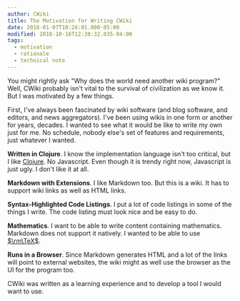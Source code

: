```yaml
---
author: CWiki
title: The Motivation for Writing CWiki
date: 2018-01-07T10:24:01.000-05:00
modified: 2018-10-16T12:38:32.835-04:00
tags:
  - motivation
  - rationale
  - technical note
---
```


You might rightly ask "Why does the world need another wiki program?" Well, CWiki probably isn't vital to the survival of civilization as we know it. But I was motivated by a few things.

First, I've always been fascinated by wiki software (and blog software, and editors, and news aggregators). I've been using wikis in one form or another for years, decades. I wanted to see what it would be like to write my own just for me. No schedule, nobody else's set of features and requirements, just whatever I wanted.

**Written in Clojure**. I know the implementation language isn't too critical, but I like [Clojure](https://clojure.org/). No Javascript. Even though it is trendy right now, Javascript is just ugly. I don't like it at all.

**Markdown with Extensions**. I like Markdown too. But this is a wiki. It has to support wiki links as well as HTML links.

**Syntax-Highlighted Code Listings**. I put a lot of code listings in some of the things I write. The code listing must look nice and be easy to do.

**Mathematics**. I want to be able to write content containing mathematics. Markdown does not support it natively. I wanted to be able to use [$\rm\TeX$](https://en.wikibooks.org/wiki/LaTeX/Mathematics).

**Runs in a Browser**. Since Markdown generates HTML and a lot of the links will point to external websites, the wiki might as well use the browser as the UI for the program too.

CWiki was written as a learning experience and to develop a tool I would want to use.​